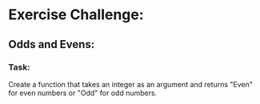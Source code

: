 # Exercise Challenge: 
## Odds and Evens:

### Task:
Create a function that takes an integer as an argument and returns "Even" for even numbers or "Odd" for odd numbers.

